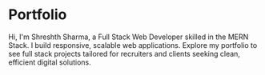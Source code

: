 # Portfolio
Hi, I'm Shreshth Sharma, a Full Stack Web Developer skilled in the MERN Stack. I build responsive, scalable web applications. Explore my portfolio to see full stack projects tailored for recruiters and clients seeking clean, efficient digital solutions.
